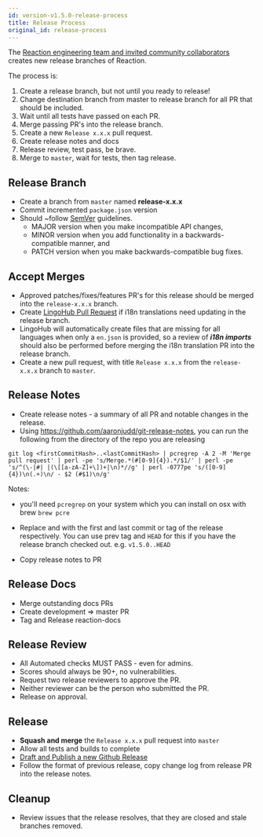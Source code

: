 ```yaml
---
id: version-v1.5.0-release-process
title: Release Process
original_id: release-process
---
```

    
The [Reaction engineering team and invited community collaborators](https://github.com/orgs/reactioncommerce/people) creates new release branches of Reaction.

The process is:
1.  Create a release branch, but not until you ready to release!
1.  Change destination branch from master to release branch for all PR that should be included.
1.  Wait until all tests have passed on each PR.
1.  Merge passing PR's into the release branch.
1.  Create a new `Release x.x.x` pull request.
1.  Create release notes and docs
1.  Release review, test pass, be brave.
1.  Merge to `master`, wait for tests, then tag release.

## Release Branch

-   Create a branch from `master` named **release-x.x.x**
-   Commit incremented `package.json` version
-   Should ~follow [SemVer](http://semver.org/) guidelines.
    -   MAJOR version when you make incompatible API changes,
    -   MINOR version when you add functionality in a backwards-compatible manner, and
    -   PATCH version when you make backwards-compatible bug fixes.

## Accept Merges

-   Approved patches/fixes/features PR's for this release should be merged into the `release-x.x.x` branch.
-   Create [LingoHub Pull Request](https://translate.lingohub.com/reaction-commerce/dashboard) if  i18n translations need updating in the release branch.
-   LingoHub will automatically create files that are missing for all languages when only a `en.json` is provided, so a review of **_i18n imports_** should also be performed before merging the i18n translation PR into the release branch.
-   Create a new pull request, with title `Release x.x.x` from the `release-x.x.x` branch to `master`.

## Release Notes

-   Create release notes - a summary of all PR and notable changes in the release.
-   Using <https://github.com/aaronjudd/git-release-notes>, you can run the following from the directory of the repo you are releasing

```
git log <firstCommitHash>..<lastCommitHash> | pcregrep -A 2 -M 'Merge pull request' | perl -pe 's/Merge.*(#[0-9]{4}).*/$1/' | perl -pe 's/^(\-|#| |(\[[a-zA-Z]+\])+|\n)*//g' | perl -0777pe 's/([0-9]{4})\n(.+)\n/ - $2 (#$1)\n/g'
```
Notes:
 - you'll need `pcregrep` on your system which you can install on osx with brew `brew pcre`

-   Replace <firstCommitHash> and <lastCommitHash> with the first and last commit or tag of the release respectively. You can use prev tag and `HEAD` for this if you have the release branch checked out. e.g. `v1.5.0..HEAD`
-   Copy release notes to PR

## Release Docs

-   Merge outstanding docs PRs
-   Create development => master PR
-   Tag and Release reaction-docs

## Release Review

-   All Automated checks MUST PASS - even for admins.
-   Scores should always be 90+, no vulnerabilities.
-   Request two release reviewers to approve the PR.
-   Neither reviewer can be the person who submitted the PR.
-   Release on approval.

## Release

-   **Squash and merge** the `Release x.x.x` pull request into `master`
-   Allow all tests and builds to complete
-   [Draft and Publish a new Github Release](https://github.com/reactioncommerce/reaction/releases)
-   Follow the format of previous release, copy change log from release PR into the release notes.

## Cleanup

-   Review issues that the release resolves, that they are closed and stale branches removed.
